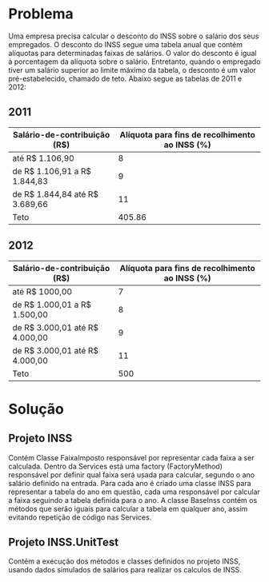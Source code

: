 # Problema

Uma empresa precisa calcular o desconto do INSS sobre o salário dos seus empregados. 
O desconto do INSS segue uma tabela anual que contém alíquotas para determinadas faixas de salários. O valor do desconto é igual à porcentagem da alíquota sobre o salário. Entretanto, quando o empregado tiver um salário superior ao limite máximo da tabela, o desconto é um valor pré-estabelecido, chamado de teto.
Abaixo segue as tabelas de 2011 e 2012: 

## 2011 
| Salário-de-contribuição (R$) | Alíquota para fins de recolhimento ao INSS (%) |
| --- | --- |
| até R$ 1.106,90 | 8 |
| de R$  1.106,91 a R$ 1.844,83 | 9 |
| de R$ 1.844,84 até R$ 3.689,66 | 11 |
| Teto | 405.86 |


## 2012 
| Salário-de-contribuição (R$) | Alíquota para fins de recolhimento ao INSS (%) |
| --- | --- |
| até R$ 1000,00 | 7 |
| de R$  1.000,01 a R$ 1.500,00 | 8 |
|de R$ 3.000,01 até R$ 4.000,00 | 9 |
| de R$ 3.000,01 até R$ 4.000,00 | 11 |
| Teto | 500 |



# Solução 

## Projeto INSS 
Contém Classe FaixaImposto responsável por representar cada faixa a ser calculada.
Dentro da Services está uma factory (FactoryMethod) responsável por definir qual faixa será usada para calcular, segundo o ano salário definido na entrada. 
Para cada ano é criado uma classe INSS para representar a tabela do ano em questão, cada uma responsável por calcular a faixa seguindo a tabela definida para o ano.
A classe BaseInss contém os métodos que serão iguais para calcular a tabela em qualquer ano, assim evitando repetição de código nas Services.

## Projeto INSS.UnitTest
Contém a execução dos métodos e classes definidos no projeto INSS, usando dados simulados de salários para realizar os calculos de INSS.